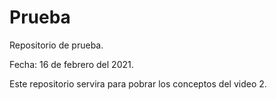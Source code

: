# Prueba
Repositorio de prueba.

Fecha: 16 de febrero del 2021.

Este repositorio servira para pobrar los conceptos del video 2. 

